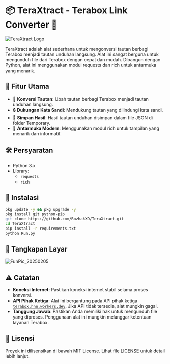 # 📦 TeraXtract - Terabox Link Converter 🚀
![TeraXtract Logo](https://github.com/user-attachments/assets/b6eda2c4-024d-4063-a732-c337d55d3d4b)

TeraXtract adalah alat sederhana untuk mengonversi tautan berbagi Terabox menjadi tautan unduhan langsung. Alat ini sangat berguna untuk mengunduh file dari Terabox dengan cepat dan mudah. Dibangun dengan Python, alat ini menggunakan modul requests dan rich untuk antarmuka yang menarik.

## 🌟 Fitur Utama
- 🔗 **Konversi Tautan**: Ubah tautan berbagi Terabox menjadi tautan unduhan langsung.
- 🔒 **Dukungan Kata Sandi**: Mendukung tautan yang dilindungi kata sandi.
- 📂 **Simpan Hasil**: Hasil tautan unduhan disimpan dalam file JSON di folder Temporary.
- 🎨 **Antarmuka Modern**: Menggunakan modul rich untuk tampilan yang menarik dan informatif.

## 🛠️ Persyaratan
- Python 3.x
- Library:
    - `requests`
    - `rich`

## 🚀 Instalasi
```bash
pkg update -y && pkg upgrade -y
pkg install git python-pip
git clone https://github.com/RozhakXD/TeraXtract.git
cd TeraXtract
pip install -r requirements.txt
python Run.py
```

## 📸 Tangkapan Layar
![FunPic_20250205](https://github.com/user-attachments/assets/ff533ae0-e2ab-40c8-96d4-2dd55cce72f4)

## ⚠️ Catatan
- **Koneksi Internet**: Pastikan koneksi internet stabil selama proses konversi.
- **API Pihak Ketiga**: Alat ini bergantung pada API pihak ketiga [`terabox.hnn.workers.dev`](https://terabox.hnn.workers.dev/). Jika API tidak tersedia, alat mungkin gagal.
- **Tanggung Jawab**: Pastikan Anda memiliki hak untuk mengunduh file yang diproses. Penggunaan alat ini mungkin melanggar ketentuan layanan Terabox.

## 📜 Lisensi
Proyek ini dilisensikan di bawah MIT License. Lihat file [LICENSE](LICENSE) untuk detail lebih lanjut.
